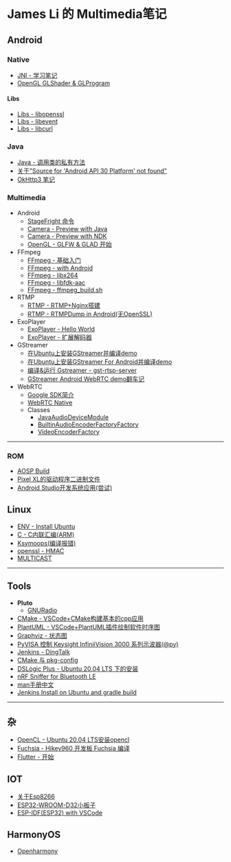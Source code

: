 # James Li 的 Multimedia笔记

## Android

### Native
* [JNI - 学习笔记](android/jni/jni_info.md)
* [OpenGL GLShader & GLProgram](android/jni/opengl_native_api.md)
#### Libs
* [Libs - libopenssl](android/libs/libopenssl_android.md)
* [Libs - libevent](android/libs/libevent_android.md)
* [Libs - libcurl](android/libs/libcurl_android.md)

### Java
* [Java - 调用类的私有方法](android/java/java_reflection.md)
* [关于"Source for 'Android API 30 Platform' not found"](android/java/android_sdk_source.md)
* [OkHttp3 笔记](android/java/okhttp/okhttp.md)

### Multimedia
* Android
  * [StageFright 命令](multimedia/android/stagefright/stagefright.md)
  * [Camera - Preview with Java](multimedia/android/camera2.md)
  * [Camera - Preview with NDK](android/jni/camera_ndk_api.md)
  * [OpenGL - GLFW & GLAD 开始](multimedia/opengl/glfw_glad.md)
* FFmpeg
  * [FFmpeg - 基础入门](mltimedia/../multimedia/ffmpeg/ffmpeg_base.md)
  * [FFmpeg - with Android](multimedia/ffmpeg/ffmpeg_android.md)
  * [FFmpeg - libx264](multimedia/x264/x264_android.md)
  * [FFmpeg - libfdk-aac](multimedia/fdk-aac/fdk_aac.md)
  * [FFmpeg - ffmpeg_build.sh](multimedia/ffmpeg/ffmpeg_build.sh)
* RTMP
  * [RTMP - RTMP+Nginx搭建](multimedia/rtmp/nginx_rtmp.md)
  * [RTMP - RTMPDump in Android(无OpenSSL)](multimedia/rtmp/librtmp_android.md)
* ExoPlayer
  * [ExoPlayer - Hello World](multimedia/exoplayer/exoplayer.md)
  * [ExoPlayer - 扩展解码器](multimedia/exoplayer/exoplayer_ffmpeg.md)
* GStreamer
  * [在Ubuntu上安装GStreamer并编译demo](multimedia/gstreamer/gstreamer_install.md)
  * [在Ubuntu上安装GStreamer For Android并编译demo](multimedia/gstreamer/gstreamer_install_android.md)
  * [编译&运行 Gstreamer - gst-rtsp-server](multimedia/gstreamer/gst-rtsp-server.md)
  * [GStreamer Android WebRTC demo翻车记](multimedia/gstreamer/gstreamer_webrtc_android.md)
* WebRTC
  * [Google SDK简介](multimedia/webrtc/webrtc_android.md)
  * [WebRTC Native](multimedia/webrtc/webrtc.md)
  * Classes
    * [JavaAudioDeviceModule](multimedia/webrtc/JavaAudioDeviceModule.md)
    * [BuiltinAudioEncoderFactoryFactory](multimedia/webrtc/BuiltinAudioEncoderFactoryFactory.md)
    * [VideoEncoderFactory](multimedia/webrtc/VideoEncoderFactory.md)
---

### ROM
* [AOSP Build](android/rom/../ROM/tutorial.md)
* [Pixel XL的驱动程序二进制文件](android/ROM/pixel_drivers.md)
* [Android Studio开发系统应用(尝试)](android/frameworks/system_app/system_app.md)

## Linux
* [ENV - Install Ubuntu](linux/setup.md)
* [C - C内联汇编(ARM)](linux/arm_asm.md)
* [Ksymoops(编译报错)](linux/ksymoops.md)
* [openssl - HMAC](linux/openssl_hmac.md)
* [MULTICAST](linux/net/MULTICAST.md)
---

## Tools
* **Pluto**
  * [GNURadio](tools/pluto/gnuradio.md)
* [CMake - VSCode+CMake构建基本的cpp应用](tools/plantuml/cmake/cmake_vscode.md)
* [PlantUML - VSCode+PlantUML插件绘制软件时序图](tools/plantuml/plantuml.md)
* [Graphviz - 状态图](tools/graphviz/graphviz.md)
* [PyVISA 控制 Keysight InfiniiVision 3000 系列示波器(@py)](tools/pyvisa/pyvisa.md)
* [Jenkins - DingTalk](tools.tools/jenkins/jenkins_dingtalk.md)
* [CMake 与 pkg-config](tools/cmake/cmake_pkg-config.md)
* [DSLogic Plus - Ubuntu 20.04 LTS 下的安装](tools/dslogic/dslogic_install.md)
* [nRF Sniffer for Bluetooth LE](tools/nrf_sniffer/nrf_sniffer.md)
* [man手册中文](tools/shell/man.md)
* [Jenkins Install on Ubuntu and gradle build](tool/../tools/jenkins/jenkins_install_on_ubuntu.md)

---

## 杂
* [OpenCL - Ubuntu 20.04 LTS安装opencl](heterogeneous/opencl.md)
* [Fuchsia - Hikey960 开发板 Fuchsia 编译](fuchsia/tutoriral.md)
* [Flutter - 开始](flutter/flutter_env_setup.md)

## IOT
* [关于Esp8266](iot/esp8266.md)
* [ESP32-WROOM-D32小板子](iot/esp32/esp32_board.md)
* [ESP-IDF(ESP32) with VSCode](iot/esp32/esp_idf.md)

<!-- --- -->
<!-- * [C++ - Errors](lang/cpp/errors.md) -->

## HarmonyOS
* [Openharmony](openharmony/openharmony.md)
